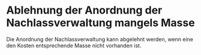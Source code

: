 # Ablehnung der Anordnung der Nachlassverwaltung mangels Masse

Die Anordnung der Nachlassverwaltung kann abgelehnt werden, wenn eine den Kosten entsprechende Masse nicht vorhanden ist. 

